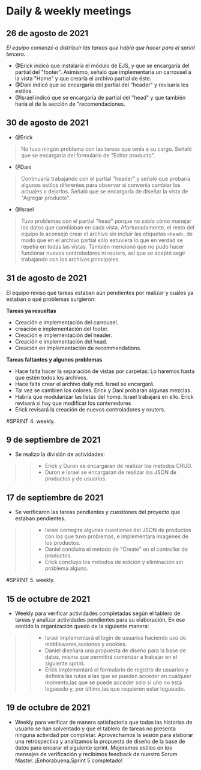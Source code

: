 # Daily & weekly meetings

## 26 de agosto de 2021

*El equipo comenzó a distribuir las tareas que había que hacer para el sprint tercero.*


* @Erick indicó que instalaría el módulo de EJS, y que se encargaría del partial del "footer". Asimismo, señaló que implementaría un carrousel a la vista "Home" y que crearía el archivo partial de éste. 
* @Dani indicó que se encargaría del partial del "header" y revisaría los estilos. 
* @Israel indicó que se encargaría de partial del "head" y que también haría el de la sección de "recomendaciones.


## 30 de agosto de 2021

* @Erick
>No tuvo ningún problema con las tareas que tenía a su cargo. Señaló que se encargaría del formulario de "Editar producto".

* @Dani
>Continuaría trabajando con el partial "header" y señaló que probaría algunos
estilos diferentes para observar si convenía cambiar los actuales o dejarlos.
Señaló que se encargaría de diseñar la vista de "Agregar producto".

* @Israel
>Tuvo problemas con el partial "head" porque no sabía cómo manejar los datos 
que cambiaban en cada vista. Afortunadamente, el resto del equipo le aconsejó
crear el archivo sin incluir las etiquetas `<head>`, de modo que en el archivo 
partial sólo estuviera lo que en verdad se repetía en todas las vistas.
También mencionó que no pudo hacer funcionar nuevos controladores ni routers, así 
que se aceptó segir trabajando con los archivos principales. 

## 31 de agosto de 2021

El equipo revisó qué tareas estaban aún pendientes por realizar y cuáles ya estaban o 
qué problemas surgieron:

**Tareas ya resueltas**
* Creación e implementación del carrousel.
* creación e implementación del footer.
* Creación e implementación del header.
* Creación e implementación del head.
* Creación en implementación de recommendations. 

**Tareas faltantes y algunos problemas**
* Hace falta hacer la separación de vistas por carpetas: Lo haremos hasta que estén todos los archivos. 
* Hace falta crear el archivo daily.md. Israel se encargará.
* Tal vez se cambien los colores. Erick y Dani probaran algunas mezclas.
* Habría que modularizar las listas del home. Israel trabajará en ello. Erick revisará si hay que modificar los contenedores
* Erick revisará la creación de nuevos controladores y routers. 

#SPRINT 4. weekly.

##  9 de septiembre de 2021
* Se realizo la división de actividades: 
>> * Erick y Duron se encargaran de realizar los metodos CRUD.
>> * Duron e Israel se encargaran de realizar los JSON de productos y de usuarios. 

##  17 de septiembre de 2021
* Se verificaron las tareas pendientes y cuestiones del proyecto que estaban pendientes.
>>* Israel corregira algunas cuestiones del JSON de productos con los que tuvo problemas, e implementara imagenes de los productos.
>>* Daniel concluira el metodo de "Create" en el controller de productos.
>>* Erick concluyo los metodos de edición y eliminación sin problema alguno. 

#SPRINT 5. weekly.

##  15 de octubre de 2021
* Weekly para verificar actividades completadas según el tablero de tareas y analizar actividades pendientes para su elaboración, En ese sentido la organización quedo de la siguiente manera:
>>* Israel implementará el login de usuarios haciendo uso de middlewares,sesiones y cookies.
>>* Daniel diseñará una propuesta de diseño para la base de datos, misma que permitirá comenzar a trabajar en el siguiente sprint.
>>* Erick implementará el formulario de registro de usuarios y definirá las rutas a las que se pueden acceder en cualquier momento,las que se puede acceder solo si uno no está logueado y, por último,las que requieren estar logueado.

##  19 de octubre de 2021
* Weekly para verificar de manera satisfactoria que todas las historias de usuario se han solventado y que el tablero de tareas no presenta ninguna actividad por completar. Aprovechamos la sesión para elaborar una retrospectiva y analizamos la propuesta de diseño de la base de datos para encarar el siguiente sprint. Mejoramos estilos en los mensajes de verificación y recibimos feedback de nuestro Scrum Master. ¡Enhorabuena,Sprint 5 completado! 
